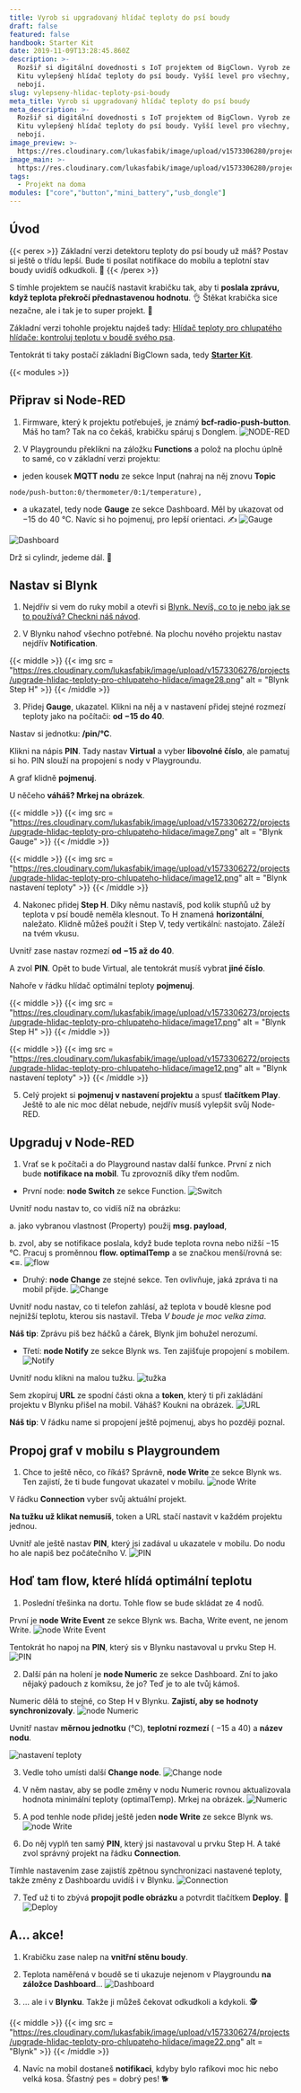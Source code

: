 ```yaml
---
title: Vyrob si upgradovaný hlídač teploty do psí boudy
draft: false
featured: false
handbook: Starter Kit
date: 2019-11-09T13:28:45.860Z
description: >-
  Rozšiř si digitální dovednosti s IoT projektem od BigClown. Vyrob ze Starter
  Kitu vylepšený hlídač teploty do psí boudy. Vyšší level pro všechny, kdo se
  nebojí.
slug: vylepseny-hlidac-teploty-psi-boudy
meta_title: Vyrob si upgradovaný hlídač teploty do psí boudy
meta_description: >-
  Rozšiř si digitální dovednosti s IoT projektem od BigClown. Vyrob ze Starter
  Kitu vylepšený hlídač teploty do psí boudy. Vyšší level pro všechny, kdo se
  nebojí.
image_preview: >-
  https://res.cloudinary.com/lukasfabik/image/upload/v1573306280/projects/upgrade-hlidac-teploty-pro-chlupateho-hlidace/10-ilustrace-ma-pes-v-boude-dostatek-tepla-se-stickerem.png
image_main: >-
  https://res.cloudinary.com/lukasfabik/image/upload/v1573306280/projects/upgrade-hlidac-teploty-pro-chlupateho-hlidace/10-ilustrace-ma-pes-v-boude-dostatek-tepla-se-stickerem.png
tags:
  - Projekt na doma
modules: ["core","button","mini_battery","usb_dongle"]
---
```


## Úvod

{{< perex >}}
Základní verzi detektoru teploty do psí boudy už máš? Postav si ještě o třídu lepší. Bude ti posílat notifikace do mobilu a teplotní stav boudy uvidíš odkudkoli. 🐶
{{< /perex >}}

S tímhle projektem se naučíš nastavit krabičku tak, aby ti **poslala zprávu, když teplota překročí přednastavenou hodnotu**. 👌 Štěkat krabička sice nezačne, ale i tak je to super projekt. 🐩

Základní verzi tohohle projektu najdeš tady: [Hlídač teploty pro chlupatého hlídače: kontroluj teplotu v boudě svého psa](/cs/projects/hlidac-teploty-psi-boudy/).

Tentokrát ti taky postačí základní BigClown sada, tedy [**Starter Kit**](https://shop.bigclown.com/starter-kit/).

{{< modules >}}

## Připrav si Node-RED

1. Firmware, který k projektu potřebuješ, je známý **bcf-radio-push-button**. Máš ho tam? Tak na co čekáš, krabičku spáruj s Donglem.
![NODE-RED](https://res.cloudinary.com/lukasfabik/image/upload/v1573306270/projects/upgrade-hlidac-teploty-pro-chlupateho-hlidace/image5.png)

2. V Playgroundu překlikni na záložku **Functions** a polož na plochu úplně to samé, co v základní verzi projektu:

- jeden kousek **MQTT nodu** ze sekce Input (nahraj na něj znovu **Topic**

```
node/push-button:0/thermometer/0:1/temperature),
```

- a ukazatel, tedy node **Gauge** ze sekce Dashboard. Měl by ukazovat od −15 do 40 °C. Navíc si ho pojmenuj, pro lepší orientaci. ✍️
![Gauge](https://res.cloudinary.com/lukasfabik/image/upload/v1573306271/projects/upgrade-hlidac-teploty-pro-chlupateho-hlidace/image3.png)

![Dashboard](https://res.cloudinary.com/lukasfabik/image/upload/v1573306276/projects/upgrade-hlidac-teploty-pro-chlupateho-hlidace/image25.png)

Drž si cylindr, jedeme dál. 🎩

## Nastav si Blynk

1. Nejdřív si vem do ruky mobil a otevři si [Blynk. Nevíš, co to je nebo jak se to používá? Checkni náš návod](https://www.bigclown.com/cs/academy/jak-pripojit-blynk/).

2. V Blynku nahoď všechno potřebné. Na plochu nového projektu nastav nejdřív **Notification**.

{{< middle >}}
{{< img src = "https://res.cloudinary.com/lukasfabik/image/upload/v1573306276/projects/upgrade-hlidac-teploty-pro-chlupateho-hlidace/image28.png" alt = "Blynk Step H" >}}
{{< /middle >}}

3. Přidej **Gauge**, ukazatel. Klikni na něj a v nastavení přidej stejné rozmezí teploty jako na počítači: **od −15 do 40**.

Nastav si jednotku: **/pin/°C**.

Klikni na nápis **PIN**. Tady nastav **Virtual** a vyber **libovolné číslo**, ale pamatuj si ho. PIN slouží na propojení s nody v Playgroundu.

A graf klidně **pojmenuj**.

U něčeho **váháš? Mrkej na obrázek**.

{{< middle >}}
{{< img src = "https://res.cloudinary.com/lukasfabik/image/upload/v1573306272/projects/upgrade-hlidac-teploty-pro-chlupateho-hlidace/image7.png" alt = "Blynk Gauge" >}}
{{< /middle >}}

{{< middle >}}
{{< img src = "https://res.cloudinary.com/lukasfabik/image/upload/v1573306272/projects/upgrade-hlidac-teploty-pro-chlupateho-hlidace/image12.png" alt = "Blynk nastavení teploty" >}}
{{< /middle >}}

4. Nakonec přidej **Step H**. Díky němu nastavíš, pod kolik stupňů už by teplota v psí boudě neměla klesnout. To H znamená **horizontální**, naležato. Klidně můžeš použít i Step V, tedy vertikální: nastojato. Záleží na tvém vkusu.

Uvnitř zase nastav rozmezí **od −15 až do 40**.

A zvol **PIN**. Opět to bude Virtual, ale tentokrát musíš vybrat **jiné číslo**.

Nahoře v řádku hlídač optimální teploty **pojmenuj**.

{{< middle >}}
{{< img src = "https://res.cloudinary.com/lukasfabik/image/upload/v1573306273/projects/upgrade-hlidac-teploty-pro-chlupateho-hlidace/image17.png" alt = "Blynk Step H" >}}
{{< /middle >}}

{{< middle >}}
{{< img src = "https://res.cloudinary.com/lukasfabik/image/upload/v1573306272/projects/upgrade-hlidac-teploty-pro-chlupateho-hlidace/image12.png" alt = "Blynk nastavení teploty" >}}
{{< /middle >}}

5. Celý projekt si **pojmenuj v nastavení projektu** a spusť **tlačítkem Play**. Ještě to ale nic moc dělat nebude, nejdřív musíš vylepšit svůj Node-RED.

## Upgraduj v Node-RED

1. Vrať se k počítači a do Playground nastav další funkce. První z nich bude **notifikace na mobil**. Tu zprovozníš díky třem nodům.

- První node: **node Switch** ze sekce Function.
![Switch](https://res.cloudinary.com/lukasfabik/image/upload/v1573306271/projects/upgrade-hlidac-teploty-pro-chlupateho-hlidace/image10.png)

Uvnitř nodu nastav to, co vidíš níž na obrázku:

a. jako vybranou vlastnost (Property) použij **msg. payload**,

b. zvol, aby se notifikace poslala, když bude teplota rovna nebo nižší −15 °C. Pracuj s proměnnou **flow. optimalTemp** a se značkou menší/rovná se: **<=**.
![flow](https://res.cloudinary.com/lukasfabik/image/upload/v1573306274/projects/upgrade-hlidac-teploty-pro-chlupateho-hlidace/image20.png)

- Druhý: **node Change** ze stejné sekce. Ten ovlivňuje, jaká zpráva ti na mobil přijde.
![Change](https://res.cloudinary.com/lukasfabik/image/upload/v1573306273/projects/upgrade-hlidac-teploty-pro-chlupateho-hlidace/image16.png)

Uvnitř nodu nastav, co ti telefon zahlásí, až teplota v boudě klesne pod nejnižší teplotu, kterou sis nastavil. Třeba _V boude je moc velka zima_.

**Náš tip**: Zprávu piš bez háčků a čárek, Blynk jim bohužel nerozumí.

- Třetí: **node Notify** ze sekce Blynk ws. Ten zajišťuje propojení s mobilem.
![Notify](https://res.cloudinary.com/lukasfabik/image/upload/v1573306271/projects/upgrade-hlidac-teploty-pro-chlupateho-hlidace/image2.png)

Uvnitř nodu klikni na malou tužku.
![tužka](https://res.cloudinary.com/lukasfabik/image/upload/v1573306276/projects/upgrade-hlidac-teploty-pro-chlupateho-hlidace/image24.png)

Sem zkopíruj **URL** ze spodní části okna a **token**, který ti při zakládání projektu v Blynku přišel na mobil. Váháš? Koukni na obrázek.
![URL](https://res.cloudinary.com/lukasfabik/image/upload/v1573306273/projects/upgrade-hlidac-teploty-pro-chlupateho-hlidace/image9.png)

**Náš tip**: V řádku name si propojení ještě pojmenuj, abys ho později poznal.

## Propoj graf v mobilu s Playgroundem

1. Chce to ještě něco, co říkáš? Správně, **node Write** ze sekce Blynk ws. Ten zajistí, že ti bude fungovat ukazatel v mobilu.
![node Write](https://res.cloudinary.com/lukasfabik/image/upload/v1573306275/projects/upgrade-hlidac-teploty-pro-chlupateho-hlidace/image18.png)

V řádku **Connection** vyber svůj aktuální projekt.

**Na tužku už klikat nemusíš**, token a URL stačí nastavit v každém projektu jednou.

Uvnitř ale ještě nastav **PIN**, který jsi zadával u ukazatele v mobilu. Do nodu ho ale napiš bez počátečního V.
![PIN](https://res.cloudinary.com/lukasfabik/image/upload/v1573306271/projects/upgrade-hlidac-teploty-pro-chlupateho-hlidace/image6.png)

## Hoď tam flow, které hlídá optimální teplotu

1. Poslední třešinka na dortu. Tohle flow se bude skládat ze 4 nodů.

První je **node Write Event** ze sekce Blynk ws. Bacha, Write event, ne jenom Write.
![node Write Event](https://res.cloudinary.com/lukasfabik/image/upload/v1573306271/projects/upgrade-hlidac-teploty-pro-chlupateho-hlidace/image4.png)

Tentokrát ho napoj na **PIN**, který sis v Blynku nastavoval u prvku Step H.
![PIN](https://res.cloudinary.com/lukasfabik/image/upload/v1573306272/projects/upgrade-hlidac-teploty-pro-chlupateho-hlidace/image11.png)

2. Další pán na holení je **node Numeric** ze sekce Dashboard. Zní to jako nějaký padouch z komiksu, že jo? Teď je to ale tvůj kámoš.

Numeric dělá to stejné, co Step H v Blynku. **Zajistí, aby se hodnoty synchronizovaly**.
![node Numeric](https://res.cloudinary.com/lukasfabik/image/upload/v1573306274/projects/upgrade-hlidac-teploty-pro-chlupateho-hlidace/image19.png)

Uvnitř nastav **měrnou jednotku** (°C), **teplotní rozmezí** ( −15 a 40) a **název nodu**.

![nastavení teploty](https://res.cloudinary.com/lukasfabik/image/upload/v1573306276/projects/upgrade-hlidac-teploty-pro-chlupateho-hlidace/image25.png)

3. Vedle toho umísti další **Change node**.
![Change node](https://res.cloudinary.com/lukasfabik/image/upload/v1573306271/projects/upgrade-hlidac-teploty-pro-chlupateho-hlidace/image1.png)

4. V něm nastav, aby se podle změny v nodu Numeric rovnou aktualizovala hodnota minimální teploty (optimalTemp). Mrkej na obrázek.
![Numeric](https://res.cloudinary.com/lukasfabik/image/upload/v1573306275/projects/upgrade-hlidac-teploty-pro-chlupateho-hlidace/image23.png)

5. A pod tenhle node přidej ještě jeden **node Write** ze sekce Blynk ws.
![node Write](https://res.cloudinary.com/lukasfabik/image/upload/v1573306273/projects/upgrade-hlidac-teploty-pro-chlupateho-hlidace/image14.png)

6. Do něj vyplň ten samý **PIN**, který jsi nastavoval u prvku Step H. A také zvol správný projekt na řádku **Connection**.

Tímhle nastavením zase zajistíš zpětnou synchronizaci nastavené teploty, takže změny z Dashboardu uvidíš i v Blynku.
![Connection](https://res.cloudinary.com/lukasfabik/image/upload/v1573306271/projects/upgrade-hlidac-teploty-pro-chlupateho-hlidace/image8.png)

7. Teď už ti to zbývá **propojit podle obrázku** a potvrdit tlačítkem **Deploy**. 🙌
![Deploy](https://res.cloudinary.com/lukasfabik/image/upload/v1573306275/projects/upgrade-hlidac-teploty-pro-chlupateho-hlidace/image21.png)

## A... akce!

1. Krabičku zase nalep na **vnitřní stěnu boudy**.
2. Teplota naměřená v boudě se ti ukazuje nejenom v Playgroundu **na záložce Dashboard**…
![Dashboard](https://res.cloudinary.com/lukasfabik/image/upload/v1573306275/projects/upgrade-hlidac-teploty-pro-chlupateho-hlidace/image26.png)

3. … ale i v **Blynku**. Takže ji můžeš čekovat odkudkoli a kdykoli. 🕵️

{{< middle >}}
{{< img src = "https://res.cloudinary.com/lukasfabik/image/upload/v1573306274/projects/upgrade-hlidac-teploty-pro-chlupateho-hlidace/image22.png" alt = "Blynk" >}}
{{< /middle >}}

4. Navíc na mobil dostaneš **notifikaci**, kdyby bylo rafíkovi moc hic nebo velká kosa. Šťastný pes = dobrý pes! 🐕
